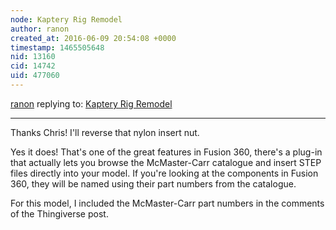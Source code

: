 ```yaml
---
node: Kaptery Rig Remodel
author: ranon
created_at: 2016-06-09 20:54:08 +0000
timestamp: 1465505648
nid: 13160
cid: 14742
uid: 477060
---
```




[ranon](../profile/ranon) replying to: [Kaptery Rig Remodel](../notes/ranon/06-03-2016/kaptery-rig-remodel)

----
Thanks Chris! I'll reverse that nylon insert nut. 

Yes it does! That's one of the great features in Fusion 360, there's a plug-in that actually lets you browse the McMaster-Carr catalogue and insert STEP files directly into your model. If you're looking at the components in Fusion 360, they will be named using their part numbers from the catalogue. 

For this model, I included the McMaster-Carr part numbers in the comments of the Thingiverse post.